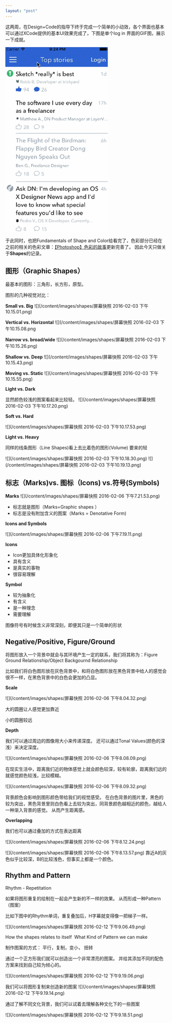 ```yaml
---
layout: "post"
---
```




这两周，在Design+Code的指导下终于完成一个简单的小动效，各个界面也基本可以通过XCode提供的基本UI效果完成了，下图是单个log in 界面的GIF图，展示一下成就。

![](/content/images/shapes/DN.gif
)

于此同时，也把Fundamentals of Shape and Color给看完了，色彩部分已经在之前的相关的色彩文章：[【Photoshop】色彩的故事](http://pandaqr.github.io/2015/11/08/Photoshop-色彩的故事.html)更新完善了。 因此今天只做关于**Shapes**的记录。 


## 图形（Graphic Shapes） 

最基本的图形：三角形，长方形，原型。 

图形的几种视觉对比： 

**Small vs. Big**
![](/content/images/shapes/屏幕快照 2016-02-03 下午10.15.01.png)

**Vertical vs. Horizontal**
![](/content/images/shapes/屏幕快照 2016-02-03 下午10.15.08.png


**Narrow vs. broad/wide**
![](/content/images/shapes/屏幕快照 2016-02-03 下午10.15.26.png)

**Shallow vs. Deep**
![](/content/images/shapes/屏幕快照 2016-02-03 下午10.15.43.png)

**Moving vs. Static**
![](/content/images/shapes/屏幕快照 2016-02-03 下午10.15.55.png)


**Light vs. Dark**

显然颜色较浅的图案看起来比较轻。
![](/content/images/shapes/屏幕快照 2016-02-03 下午10.17.20.png)

**Soft vs. Hard**

![](/content/images/shapes/屏幕快照 2016-02-03 下午10.17.53.png)

**Light vs. Heavy**

同样的线条图形（Line Shapes)看上去比着色的图形(Volume) 要来的轻

![](/content/images/shapes/屏幕快照 2016-02-03 下午10.18.30.png)
![](/content/images/shapes/屏幕快照 2016-02-03 下午10.19.13.png)

## 标志（Marks)vs. 图标（Icons) vs.符号(Symbols)

**Marks**
![](/content/images/shapes/屏幕快照 2016-02-06 下午7.21.53.png)


* 标志就是图形（Marks=Graphic shapes ）
* 标志是没有附加含义的图案（Marks = Denotative Form) 

**Icons and Symbols**

![](/content/images/shapes/屏幕快照 2016-02-06 下午7.19.11.png)

**Icons**

* Icon更加具体化形象化
* 具有含义
* 是真实的事物
* 很容易理解

**Symbol**

* 较为抽象化
* 有含义
* 是一种理念
* 需要理解

图像符号有时候含义非常深刻，即便其只是一个简单的形状

## Negative/Positive, Figure/Ground 

将图形放入一个背景中就会与其环境产生一定的联系，我们将其称为：Figure Ground Relationship/Object Backgournd Relationship 

比如我们将白色图形放在灰色背景中，和将白色图形放在黑色背景中给人的感觉会很不一样，在黑色背景中的白色会更加的凸显。 


**Scale**

![](/content/images/shapes/屏幕快照 2016-02-06 下午8.04.32.png)

大的圆圈让人感觉更加靠近

小的圆圈较远


**Depth**

我们可以通过周边的图像用大小来传递深度。
还可以通过Tonal Values(颜色的深浅）来决定深度。 


![](/content/images/shapes/屏幕快照 2016-02-06 下午8.08.09.png)

在现实生活中，距离我们近的物体感觉上就会颜色较深，较有轮廓，距离我们远的就感觉颜色较浅，比较模糊。

![](/content/images/shapes/屏幕快照 2016-02-06 下午8.09.32.png)

背景颜色会影响到图形颜色带给我们的视觉感受。 在白色背景的图片里，黑色的较为突出，黑色背景里则白色看上去较为突出，同背景颜色越相近的颜色，越给人一种渐入背景的感觉。 从而产生距离感。

**Overlapping**

我们也可以通过叠加的方式在表达距离

![](/content/images/shapes/屏幕快照 2016-02-06 下午8.12.24.png)


![](/content/images/shapes/屏幕快照 2016-02-06 下午8.13.57.png)
靠近A的灰色似乎比较深，B的比较浅色，但事实上都是一个颜色。 

## Rhythm and Pattern

Rhythm - Repetitation 

如果将图形重复的绘制在一起会产生新的不一样的效果。 从而形成一种Pattern（图案）

比如下图中的Rhythm单词，重复叠加后，H字幕就变得像一把梯子一样。 

![](/content/images/shapes/屏幕快照 2016-02-12 下午9.06.49.png)


How the shapes relates to itself 
What Kind of Pattern we can make 

制作图案的方式： 平行，复制，变小， 扭转

通过一个正方形我们就可以创造出一个非常漂亮的图案。 并给其添加不同的配色方案来找到自己较为倾心的。


![](/content/images/shapes/屏幕快照 2016-02-12 下午9.19.06.png)

我们可以将图形复制来创造新的图案
![](/content/images/shapes/屏幕快照 2016-02-12 下午9.19.14.png)

通过了解不同文化背景，我们可以试着去理解各种文化下的一些图案

![](/content/images/shapes/屏幕快照 2016-02-12 下午9.18.51.png)

